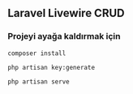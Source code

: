 ## Laravel Livewire CRUD


### Projeyi ayağa kaldırmak için 

```
composer install

php artisan key:generate

php artisan serve
```
